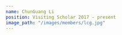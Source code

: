 ```yaml
---
name: ChunGuang Li
position: Visiting Scholar 2017 - present
image_path: "/images/members/lcg.jpg"
---
```

